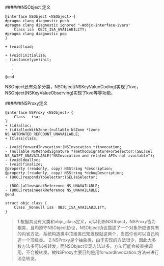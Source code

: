 ######NSObject 定义
```
@interface NSObject <NSObject> {
#pragma clang diagnostic push
#pragma clang diagnostic ignored "-Wobjc-interface-ivars"
    Class isa  OBJC_ISA_AVAILABILITY;
#pragma clang diagnostic pop
}

+ (void)load;

+ (void)initialize;
- (instancetype)init;
   .
   .
   .
@end
```
NSObject还有众多分类，NSObject(NSKeyValueCoding)实现了kvc，NSObject(NSKeyValueObserving)实现了kvo等等功能。

######NSProxy定义
```
@interface NSProxy <NSObject> {
    Class	isa;
}
+ (id)alloc;
+ (id)allocWithZone:(nullable NSZone *)zone NS_AUTOMATED_REFCOUNT_UNAVAILABLE;
+ (Class)class;

- (void)forwardInvocation:(NSInvocation *)invocation;
- (nullable NSMethodSignature *)methodSignatureForSelector:(SEL)sel NS_SWIFT_UNAVAILABLE("NSInvocation and related APIs not available");
- (void)dealloc;
- (void)finalize;
@property (readonly, copy) NSString *description;
@property (readonly, copy) NSString *debugDescription;
+ (BOOL)respondsToSelector:(SEL)aSelector;

- (BOOL)allowsWeakReference NS_UNAVAILABLE;
- (BOOL)retainWeakReference NS_UNAVAILABLE;
@end
```
```
struct objc_class {
    Class _Nonnull isa  OBJC_ISA_AVAILABILITY;
}
```
>1.根据其没有父类和objc_class定义，可以判断NSObject，NSProxy皆为根类，且均遵守NSObject协议，NSObject协议描述了一个对象所应该具有的内省方法，系统构造类中顶级类已知发现就这两个，当然你也可以自己构造一个顶级类。
2.NSProxy是个抽象类，由于实现的方法很少，因此大多数方法多可以被转发，而NSObject实现方法过多，方法可能会被直接调用，不会被转发。故NSProxy主要目的是用forwardInvocation:方法来进行消息转发。
